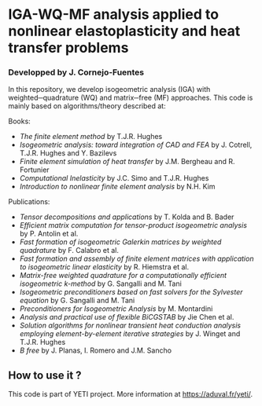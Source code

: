 # IGA-WQ-MF analysis applied to nonlinear elastoplasticity and heat transfer problems
### Developped by J. Cornejo-Fuentes

In this repository, we develop isogeometric analysis (IGA) with weighted─quadrature (WQ) and matrix─free (MF) approaches. This code is mainly based on algorithms/theory described at:

Books:
- *The finite element method* by T.J.R. Hughes
- *Isogeometric analysis: toward integration of CAD and FEA* by J. Cotrell, T.J.R. Hughes and Y. Bazilevs
- *Finite element simulation of heat transfer* by J.M. Bergheau and R. Fortunier
- *Computational Inelasticity* by J.C. Simo and T.J.R. Hughes
- *Introduction to nonlinear finite element analysis* by N.H. Kim

Publications:
- *Tensor decompositions and applications* by T. Kolda and B. Bader
- *Efficient matrix computation for tensor-product isogeometric analysis* by P. Antolin et al.
- *Fast formation of isogeometric Galerkin matrices by weighted quadrature* by F. Calabro et al.
- *Fast formation and assembly of finite element matrices with application to isogeometric linear elasticity* by R. Hiemstra et al.
- *Matrix-free weighted quadrature for a computationally efficient isogeometric k-method* by G. Sangalli and M. Tani
- *Isogeometric preconditioners based on fast solvers for the Sylvester equation* by G. Sangalli and M. Tani
- *Preconditioners for Isogeometric Analysis* by M. Montardini
- *Analysis and practical use of flexible BiCGSTAB* by Jie Chen et al.
- *Solution algorithms for nonlinear transient heat conduction analysis employing element-by-element iterative strategies* by J. Winget and T.J.R. Hughes
- *B free* by J. Planas, I. Romero and J.M. Sancho

## How to use it ?
This code is part of YETI project. More information at https://aduval.fr/yeti/.  